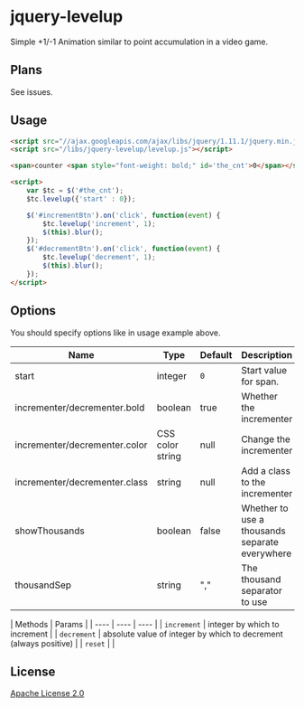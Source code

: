 # jquery-levelup
Simple +1/-1 Animation similar to point accumulation in a video game.

Plans
-----

See issues.

Usage
-----
```html
<script src="//ajax.googleapis.com/ajax/libs/jquery/1.11.1/jquery.min.js"></script>
<script src="/libs/jquery-levelup/levelup.js"></script>

<span>counter <span style="font-weight: bold;" id='the_cnt'>0</span></span>

<script>
    var $tc = $('#the_cnt');
    $tc.levelup({'start' : 0});

    $('#incrementBtn').on('click', function(event) {
        $tc.levelup('increment', 1);
        $(this).blur();
    });
    $('#decrementBtn').on('click', function(event) {
        $tc.levelup('decrement', 1);
        $(this).blur();
    });
</script>
```

Options
-------
You should specify options like in usage example above.

| Name | Type | Default | Description |
| ---- | ---- | ---- | ---- |
| start | integer | `0` | Start value for span. |
| incrementer/decrementer.bold | boolean | true | Whether the incrementer|decrementer is bold |
| incrementer/decrementer.color | CSS color string | null | Change the incrementer|decrementer's text color |
| incrementer/decrementer.class | string | null | Add a class to the incrementer|decrementer element |
| showThousands | boolean | false | Whether to use a thousands separate everywhere |
| thousandSep | string | "," | The thousand separator to use |

| Methods  | Params |
| ---- | ---- | ---- |
| `increment` | integer by which to increment |
| `decrement` | absolute value of integer by which to decrement (always positive) |
| `reset` | |

License
-------
[Apache License 2.0](http://www.apache.org/licenses/LICENSE-2.0)
